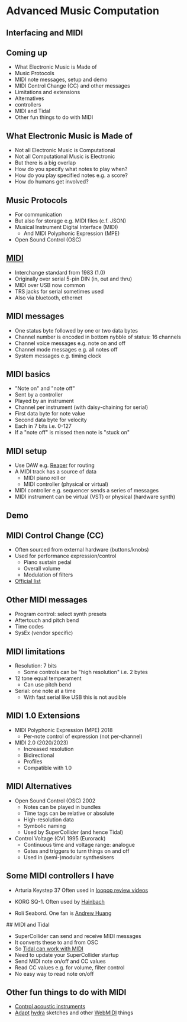 # Advanced Music Computation

## Interfacing and MIDI


## Coming up

- What Electronic Music is Made of
- Music Protocols
- MIDI note messages, setup and demo
- MIDI Control Change (CC) and other messages
- Limitations and extensions
- Alternatives
- controllers
- MIDI and Tidal
- Other fun things to do with MIDI


## What Electronic Music is Made of

- Not all Electronic Music is Computational
- Not all Computational Music is Electronic
- But there is a big overlap
- How do you specify what notes to play when?
- How do you play specified notes e.g. a score?
- How do humans get involved?


## Music Protocols

- For communication
- But also for storage e.g. MIDI files (c.f. JSON) 
- Musical Instrument Digital Interface (MIDI)
  - And MIDI Polyphonic Expression (MPE)
- Open Sound Control (OSC)


## [MIDI](https://en.wikipedia.org/wiki/MIDI)

- Interchange standard from 1983 (1.0)
- Originally over serial 5-pin DIN (in, out and thru)
- MIDI over USB now common
- TRS jacks for serial sometimes used
- Also via bluetooth, ethernet


## MIDI messages

- One status byte followed by one or two data bytes
- Channel number is encoded in bottom nybble of status: 16 channels
- Channel voice messages e.g. note on and off
- Channel mode messages e.g. all notes off
- System messages e.g. timing clock


## MIDI basics

- "Note on" and "note off"
- Sent by a controller
- Played by an instrument
- Channel per instrument (with daisy-chaining for serial)
- First data byte for note value
- Second data byte for velocity
- Each in 7 bits i.e. 0-127
- If a "note off" is missed then note is "stuck on"


## MIDI setup

- Use DAW e.g. [Reaper](https://www.reaper.fm/) for routing
- A MIDI track has a source of data
  - MIDI piano roll or
  - MIDI controller (physical or virtual)
- MIDI controller e.g. sequencer sends a series of messages
- MIDI instrument can be virtual (VST) or physical (hardware synth)


## Demo


## MIDI Control Change (CC)

- Often sourced from external hardware (buttons/knobs)
- Used for performance expression/control
  - Piano sustain pedal
  - Overall volume
  - Modulation of filters
- [Official list](https://midi.org/midi-1-0-control-change-messages)


## Other MIDI messages

- Program control: select synth presets
- Aftertouch and pitch bend
- Time codes
- SysEx (vendor specific)


## MIDI limitations

- Resolution: 7 bits
  - Some controls can be "high resolution" i.e. 2 bytes
- 12 tone equal temperament
  - Can use pitch bend
- Serial: one note at a time
  - With fast serial like USB this is not audible


## MIDI 1.0 Extensions

- MIDI Polyphonic Expression (MPE) 2018
  - Per-note control of expression (not per-channel)
- MIDI 2.0 (2020/2023)
  - Increased resolution
  - Bidirectional
  - Profiles
  - Compatible with 1.0


## MIDI Alternatives

- Open Sound Control (OSC) 2002
  - Notes can be played in bundles
  - Time tags can be relative or absolute
  - High-resolution data
  - Symbolic naming
  - Used by SuperCollider (and hence Tidal)
- Control Voltage (CV) 1995 (Eurorack)
  - Continuous time and voltage range: analogue
  - Gates and triggers to turn things on and off
  - Used in (semi-)modular synthesisers


## Some MIDI controllers I have

- Arturia Keystep 37
Often used in [loopop review videos](https://youtu.be/I3iaHNIJFsg?si=hpDtUAKiLqwwQoyy)

- KORG SQ-1. Often used by [Hainbach](https://youtu.be/iyykGgOKj_Y?si=YpQKu-nq1MlqFnPk)

- Roli Seabord. One fan is [Andrew Huang](https://youtu.be/pSPJTMcpG98?si=6VKEU9r-_KV_QSGm)


## MIDI and Tidal

- SuperCollider can send and receive MIDI messages
- It converts these to and from OSC
- So [Tidal can work with MIDI](https://tidalcycles.org/docs/configuration/MIDIOSC/midi)
- Need to update your SuperCollider startup
- Send MIDI note on/off and CC values
- Read CC values e.g. for volume, filter control
- No easy way to read note on/off


## Other fun things to do with MIDI

- [Control acoustic instruments](https://youtu.be/oHUl6R8jRJ0?si=3m0PinoPjkrrwZaJ)
- [Adapt](https://discord.com/channels/778912359888060437/1072013045863301131) [hydra](https://hydra.ojack.xyz/) sketches
and other [WebMIDI](https://developer.mozilla.org/en-US/docs/Web/API/Web_MIDI_API) things